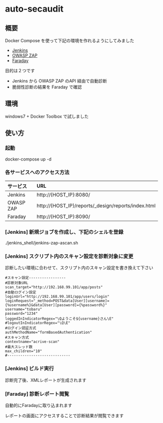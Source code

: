 # auto-secaudit

## 概要
Docker Compose を使って下記の環境を作れるようにしてみました
- [Jenkins](https://hub.docker.com/_/jenkins/)
- [OWASP ZAP](https://hub.docker.com/r/owasp/zap2docker-stable/)
- [Faraday](https://hub.docker.com/r/infobyte/faraday/)

目的は２つです
- Jenkins から OWASP ZAP のAPI 経由で自動診断
- 脆弱性診断の結果を Faraday で確認

## 環境
windows7  +  Docker Toolbox で試しました

## 使い方
### 起動
docker-compose up -d

### 各サービスへのアクセス方法
| サービス | URL  |
|:-----------|:------------|
| Jenkins     | http://{HOST_IP}:8080/     |
| OWASP ZAP     | http://{HOST_IP}/reports/_design/reports/index.html     |
| Faraday     | http://{HOST_IP}:8090/     |

### [Jenkins] 新規ジョブを作成し、下記のシェルを登録
./jenkins_shell/jenkins-zap-ascan.sh

### [Jenkins] スクリプト内のスキャン設定を診断対象に変更
診断したい環境に合わせて、スクリプト内のスキャン設定を書き換えて下さい
```
#スキャン設定-----------------
#診断対象URL
scan_target="http://192.168.99.101/app/posts"
#自動ログイン設定
loginUrl="http://192.168.99.101/app/users/login"
loginRequest="_method=POST&data[User][username]={%username%}&data[User][password]={%password%}"
username="tobaru"
password="1234"
loggedInIndicatorRegex="\Qようこそ${username}さん\E"
#logoutInIndicatorRegex="\Q\E"
#ログイン認証方式
authMethodName="formBasedAuthentication"
#スキャン方式
contextname="acrive-scan"
#最大スレッド数
max_children="10"
#-----------------------------
```

### [Jenkins] ビルド実行
診断完了後、XMLレポートが生成されます

###  [Faraday] 診断レポート閲覧
自動的にFaradayに取り込まれます

レポートの画面にアクセスすることで診断結果が閲覧できます